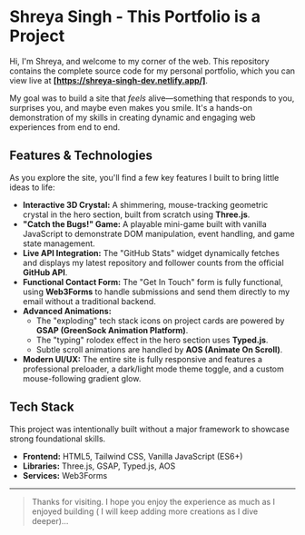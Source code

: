 # Shreya Singh - This Portfolio is a Project

Hi, I'm Shreya, and welcome to my corner of the web. 
This repository contains the complete source code for my personal portfolio, which you can view live at **[https://shreya-singh-dev.netlify.app/]**.

My goal was to build a site that *feels* alive—something that responds to you, surprises you, and maybe even makes you smile. It's a hands-on demonstration of my skills in creating dynamic and engaging web experiences from end to end.

## Features & Technologies

As you explore the site, you'll find a few key features I built to bring little ideas to life:

*   **Interactive 3D Crystal:** A shimmering, mouse-tracking geometric crystal in the hero section, built from scratch using **Three.js**.
*   **"Catch the Bugs!" Game:** A playable mini-game built with vanilla JavaScript to demonstrate DOM manipulation, event handling, and game state management.
*   **Live API Integration:** The "GitHub Stats" widget dynamically fetches and displays my latest repository and follower counts from the official **GitHub API**.
*   **Functional Contact Form:** The "Get In Touch" form is fully functional, using **Web3Forms** to handle submissions and send them directly to my email without a traditional backend.
*   **Advanced Animations:**
    *   The "exploding" tech stack icons on project cards are powered by **GSAP (GreenSock Animation Platform)**.
    *   The "typing" rolodex effect in the hero section uses **Typed.js**.
    *   Subtle scroll animations are handled by **AOS (Animate On Scroll)**.
*   **Modern UI/UX:** The entire site is fully responsive and features a professional preloader, a dark/light mode theme toggle, and a custom mouse-following gradient glow.

## Tech Stack

This project was intentionally built without a major framework to showcase strong foundational skills.

*   **Frontend:** HTML5, Tailwind CSS, Vanilla JavaScript (ES6+)
*   **Libraries:** Three.js, GSAP, Typed.js, AOS
*   **Services:** Web3Forms

---

> Thanks for visiting. I hope you enjoy the experience as much as I enjoyed building ( I will keep adding more creations as I dive deeper)...
